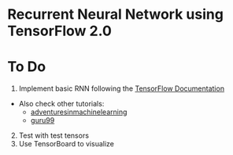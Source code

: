 # Recurrent Neural Network using TensorFlow 2.0

# To Do
1. Implement basic RNN following the [TensorFlow Documentation](https://www.tensorflow.org/guide/keras/rnn)
- Also check other tutorials:
  - [adventuresinmachinelearning](https://adventuresinmachinelearning.com/recurrent-neural-networks-lstm-tutorial-tensorflow/)
  - [guru99](https://www.guru99.com/rnn-tutorial.html)
2. Test with test tensors
3. Use TensorBoard to visualize
